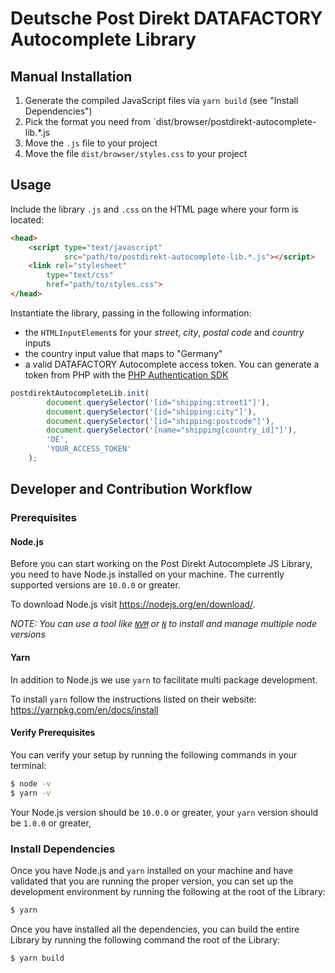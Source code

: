 # Deutsche Post Direkt DATAFACTORY Autocomplete Library

## Manual Installation

1. Generate the compiled JavaScript files via `yarn build` (see "Install Dependencies")
2. Pick the format you need from `dist/browser/postdirekt-autocomplete-lib.*.js
3. Move the `.js` file to your project
4. Move the file `dist/browser/styles.css` to your project

## Usage

Include the library `.js` and `.css` on the HTML page where your form is located:

``` html
<head>
    <script type="text/javascript"
            src="path/to/postdirekt-autocomplete-lib.*.js"></script>
    <link rel="stylesheet"
        type="text/css"
        href="path/to/styles.css">
</head>
```

Instantiate the library, passing in the following information:

- the `HTMLInputElement`s for your *street*, *city*, *postal code* and *country* inputs
- the country input value that maps to "Germany"
- a valid DATAFACTORY Autocomplete access token. You can generate a token from PHP with the [PHP Authentication SDK](https://github.com/netresearch?q=autocomplete)

``` js
postdirektAutocompleteLib.init(
        document.querySelector('[id="shipping:street1"]'),
        document.querySelector('[id="shipping:city"]'),
        document.querySelector('[id="shipping:postcode"]'),
        document.querySelector('[name="shipping[country_id]"]'),
        'DE',
        'YOUR_ACCESS_TOKEN'
    );
```

## Developer and Contribution Workflow

### Prerequisites

#### Node.js

Before you can start working on the Post Direkt Autocomplete JS Library, you need to have Node.js
installed on your machine. The currently supported versions are `10.0.0` or greater.

To download Node.js visit https://nodejs.org/en/download/.

_NOTE: You can use a tool like [`NVM`](https://github.com/creationix/nvm)
or [`N`](https://github.com/tj/n) to install and manage multiple node versions_

#### Yarn

In addition to Node.js we use `yarn` to facilitate multi package development.

To install `yarn` follow the instructions listed on their website:
https://yarnpkg.com/en/docs/install

#### Verify Prerequisites

You can verify your setup by running the following commands in your terminal:

```bash
$ node -v
$ yarn -v
```

Your Node.js version should be `10.0.0` or greater, your `yarn` version should
be `1.0.0` or greater,

### Install Dependencies

Once you have Node.js and `yarn` installed on your machine and have validated
that you are running the proper version, you can set up the development environment
by running the following at the root of the Library:

```bash
$ yarn
```

Once you have installed all the dependencies, you can build the entire Library by running the following command the root of the Library:

```bash
$ yarn build
```
